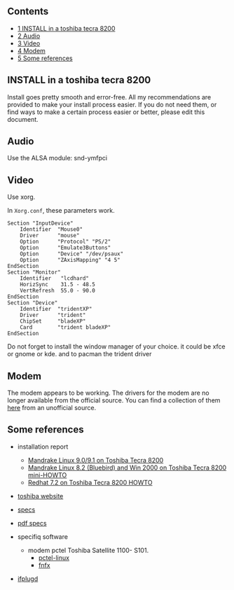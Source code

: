 ## Contents

*   [1 INSTALL in a toshiba tecra 8200](#INSTALL_in_a_toshiba_tecra_8200)
*   [2 Audio](#Audio)
*   [3 Video](#Video)
*   [4 Modem](#Modem)
*   [5 Some references](#Some_references)

## INSTALL in a toshiba tecra 8200

Install goes pretty smooth and error-free. All my recommendations are provided to make your install process easier. If you do not need them, or find ways to make a certain process easier or better, please edit this document.

## Audio

Use the ALSA module: snd-ymfpci

## Video

Use xorg.

In `Xorg.conf`, these parameters work.

```
Section "InputDevice"
	Identifier  "Mouse0"
	Driver      "mouse"
	Option	    "Protocol" "PS/2"
	Option	    "Emulate3Buttons"
	Option	    "Device" "/dev/psaux"
	Option      "ZAxisMapping" "4 5"
EndSection
Section "Monitor"
	Identifier   "lcdhard"
	HorizSync    31.5 - 48.5
	VertRefresh  55.0 - 90.0
EndSection
Section "Device"
	Identifier  "tridentXP"
	Driver      "trident"
	ChipSet     "bladeXP"
	Card        "trident bladeXP"
EndSection

```

Do not forget to install the window manager of your choice. it could be xfce or gnome or kde. and to pacman the trident driver

## Modem

The modem appears to be working. The drivers for the modem are no longer available from the official source. You can find a collection of them [here](http://linmodems.technion.ac.il/packages/smartlink/) from an unofficial source.

## Some references

*   installation report
    *   [Mandrake Linux 9.0/9.1 on Toshiba Tecra 8200](http://www.justobjects.nl/just/linux/linux-tecra-8200-all.html)
    *   [Mandrake Linux 8.2 (Bluebird) and Win 2000 on Toshiba Tecra 8200 mini-HOWTO](http://home.sprintmail.com/~khollenshead/linux/linux-winnt-tecra8200.html)
    *   [Redhat 7.2 on Toshiba Tecra 8200 HOWTO](http://sandroboscaro.tripod.com/tecra-redhat-howto.html)

*   [toshiba website](http://linux.toshiba-dme.co.jp/linux/eng/pc/tecra8200_memo.htm)
*   [specs](http://linux.toshiba-dme.co.jp/linux/eng/spec.php3?model=PT820xxx)
*   [pdf specs](http://cdgenp01.csd.toshiba.com/content/product/pdf_files/detailed_specs/tecra_8200.pdf)

*   specifiq software
    *   modem pctel Toshiba Satellite 1100- S101.
        *   [pctel-linux](http://linmodems.technion.ac.il/pctel-linux/)
        *   [fnfx](http://fnfx.sourceforge.net/)
*   [ifplugd](http://0pointer.de/lennart/projects/ifplugd/)